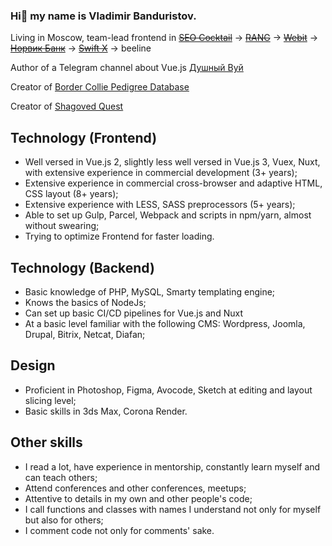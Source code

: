 ### Hi👋 my name is Vladimir Banduristov.

Living in Moscow, team-lead frontend in
~~[SEO Cocktail](https://seococktail.ru/)~~ → ~~[RANG](https://rang56.ru/)~~ → ~~[Webit](https://www.webit.ru/)~~ → ~~[Норвик Банк](https://norvikbank.ru/)~~ → ~~[Swift X](https://www.swiftx.ru/)~~ → beeline

Author of a Telegram channel about Vue.js [Душный Вуй](https://t.me/stuffy_vuejs)

Creator of [Border Collie Pedigree Database](https://bc-db.ru/) 

Creator of [Shagoved Quest](https://shagoved-quest.ru/)

## Technology (Frontend)

* Well versed in Vue.js 2, slightly less well versed in Vue.js 3, Vuex, Nuxt, with extensive experience in commercial development (3+ years);
* Extensive experience in commercial cross-browser and adaptive HTML, CSS layout (8+ years);
* Extensive experience with LESS, SASS preprocessors (5+ years);
* Able to set up Gulp, Parcel, Webpack and scripts in npm/yarn, almost without swearing;
* Trying to optimize Frontend for faster loading.

## Technology (Backend)

* Basic knowledge of PHP, MySQL, Smarty templating engine;
* Knows the basics of NodeJs;
* Can set up basic CI/CD pipelines for Vue.js and Nuxt
* At a basic level familiar with the following CMS: Wordpress, Joomla, Drupal, Bitrix, Netcat, Diafan;

## Design

* Proficient in Photoshop, Figma, Avocode, Sketch at editing and layout slicing level;
* Basic skills in 3ds Max, Corona Render.

## Other skills

* I read a lot, have experience in mentorship, constantly learn myself and can teach others;
* Attend conferences and other conferences, meetups;
* Attentive to details in my own and other people's code;
* I call functions and classes with names I understand not only for myself but also for others; 
* I comment code not only for comments' sake.
